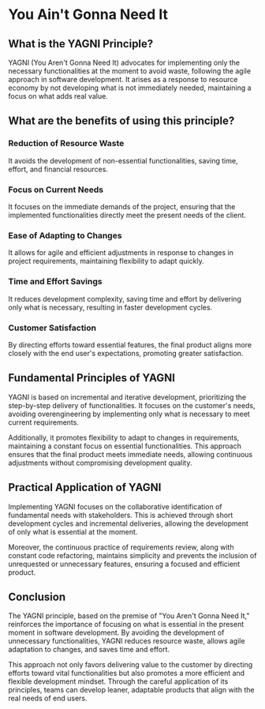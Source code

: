 # You Ain't Gonna Need It

## What is the YAGNI Principle?

YAGNI (You Aren't Gonna Need It) advocates for implementing only the necessary functionalities at the moment to avoid waste, following the agile approach in software development. It arises as a response to resource economy by not developing what is not immediately needed, maintaining a focus on what adds real value.

## What are the benefits of using this principle?

### Reduction of Resource Waste

It avoids the development of non-essential functionalities, saving time, effort, and financial resources.

### Focus on Current Needs

It focuses on the immediate demands of the project, ensuring that the implemented functionalities directly meet the present needs of the client.

### Ease of Adapting to Changes

It allows for agile and efficient adjustments in response to changes in project requirements, maintaining flexibility to adapt quickly.

### Time and Effort Savings

It reduces development complexity, saving time and effort by delivering only what is necessary, resulting in faster development cycles.

### Customer Satisfaction

By directing efforts toward essential features, the final product aligns more closely with the end user's expectations, promoting greater satisfaction.

## Fundamental Principles of YAGNI

YAGNI is based on incremental and iterative development, prioritizing the step-by-step delivery of functionalities. It focuses on the customer's needs, avoiding overengineering by implementing only what is necessary to meet current requirements.

Additionally, it promotes flexibility to adapt to changes in requirements, maintaining a constant focus on essential functionalities. This approach ensures that the final product meets immediate needs, allowing continuous adjustments without compromising development quality.

## Practical Application of YAGNI

Implementing YAGNI focuses on the collaborative identification of fundamental needs with stakeholders. This is achieved through short development cycles and incremental deliveries, allowing the development of only what is essential at the moment.

Moreover, the continuous practice of requirements review, along with constant code refactoring, maintains simplicity and prevents the inclusion of unrequested or unnecessary features, ensuring a focused and efficient product.

## Conclusion

The YAGNI principle, based on the premise of "You Aren't Gonna Need It," reinforces the importance of focusing on what is essential in the present moment in software development. By avoiding the development of unnecessary functionalities, YAGNI reduces resource waste, allows agile adaptation to changes, and saves time and effort.

This approach not only favors delivering value to the customer by directing efforts toward vital functionalities but also promotes a more efficient and flexible development mindset. Through the careful application of its principles, teams can develop leaner, adaptable products that align with the real needs of end users.
